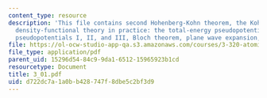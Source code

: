 ```yaml
---
content_type: resource
description: 'This file contains second Hohenberg-Kohn theorem, the Kohn-Sham equations,
  density-functional theory in practice: the total-energy pseudopotential method,
  pseudopotentials I, II, and III, Bloch theorem, plane wave expansion, and band structures.'
file: https://ol-ocw-studio-app-qa.s3.amazonaws.com/courses/3-320-atomistic-computer-modeling-of-materials-sma-5107-spring-2005/d722dc7a1a0bb428747f8dbe5c2bf3d9_3_01.pdf
file_type: application/pdf
parent_uid: 15296d54-84c9-9da1-6512-15965923b1cd
resourcetype: Document
title: 3_01.pdf
uid: d722dc7a-1a0b-b428-747f-8dbe5c2bf3d9
---
```

